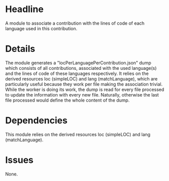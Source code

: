 # Headline

A module to associate a contribution with the lines of code of each language used in this contribution.

# Details

The module generates a "locPerLanguagePerContribution.json" dump which consists of all contributions,
associated with the used language(s) and the lines of code of these languages respectively. It relies on the derived resources loc (simpleLOC) and lang (matchLanguage), which are particularly useful because they work per file making the association trivial. While the worker is doing its work, the dump is read for every file processed to update the information with every new file. Naturally, otherwise the last file processed would define the whole content of the dump.

# Dependencies

This module relies on the derived resources loc (simpleLOC) and lang (matchLanguage).

# Issues

None.
